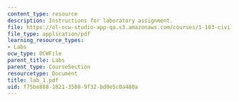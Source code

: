 ```yaml
---
content_type: resource
description: Instructions for laboratory assignment.
file: https://ol-ocw-studio-app-qa.s3.amazonaws.com/courses/1-103-civil-engineering-materials-laboratory-spring-2004/f75be888182135889f32bd0e5c0a480a_lab_1.pdf
file_type: application/pdf
learning_resource_types:
- Labs
ocw_type: OCWFile
parent_title: Labs
parent_type: CourseSection
resourcetype: Document
title: lab_1.pdf
uid: f75be888-1821-3588-9f32-bd0e5c0a480a
---
```

